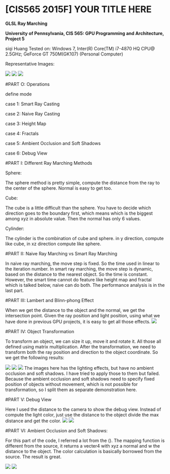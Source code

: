 # [CIS565 2015F] YOUR TITLE HERE

**GLSL Ray Marching**

**University of Pennsylvania, CIS 565: GPU Programming and Architecture, Project 5**

siqi Huang Tested on: Windows 7, Inter(R) Core(TM) i7-4870 HQ CPU@ 2.5GHz; GeForce GT 750M(GK107) (Personal Computer)

Representative Images:

![](img/AO1.png)
![](img/terrain1.png)
![](img/fractal1.png)

#PART O: Operations

define mode

case 1: Smart Ray Casting 

case 2: Naive Ray Casting

case 3: Height Map

case 4: Fractals

case 5: Ambient Occlusion and Soft Shadows

case 6: Debug View

#PART I: Different Ray Marching Methods

Sphere:

The sphere method is pretty simple, compute the distance from the ray to the center of the sphere. Normal is easy to get too.

Cube:

The cube is a little difficult than the sphere. You have to decide which direction goes to the boundary first, which means which is the biggest among xyz in absolute value. Then the normal has only 6 values.

Cylinder:

The cylinder is the combination of cube and sphere. in y direction, compute like cube, in xz direction compute like sphere.

#PART II: Naive Ray Marching vs Smart Ray Marching

In naive ray marching, the move step is fixed. So the time used in linear to the iteration number.
In smart ray marching, the move step is dynamic, based on the distance to the nearest object. So the time is constant.
However, the smart time cannot do feature like height map and fractal which is talked below, naive can do both.
The performance analysis is in the last part.

#PART III: Lambert and Blinn-phong Effect

When we get the distance to the object and the normal, we get the intersection point. Given the ray position and light position, using what we have done in previous GPU projects, it is easy to get all those effects.
![](img/AO1.png)

#PART IV: Object Transformation

To transform an object, we can size it up, move it and rotate it. All those all defined using matrix multiplication. After the transformation, we need to transform both the ray position and direction to the object coordinate. So we get the following results:

![](img/transform1.png)
![](img/transform2.png)
![](img/transform3.png)
The images here has the lighting effects, but have no ambient occlusion and soft shadows. I have tried to apply those to them but failed. Because the ambient occlusion and soft shadows need to specify fixed position of objects without movement, which is not possible for transformation, so I split them as separate demonstration here. 

#PART V: Debug View

Here I used the distance to the camera to show the debug view. Instead of compute the light color, just use the distance to the object divide the max distance and get the color.
![](img/debug1.png)
![](img/debug2.png)

#PART VI: Ambient Occlusion and Soft Shadows:

For this part of the code, I referred a lot from the (). The mapping function is different from the source, it returns a vecter4 with xyz a normal and w the distance to the object. The color calculation is basically borrowed from the source. The result is great.

![](img/AO1.png)
![](img/AO2.png)
